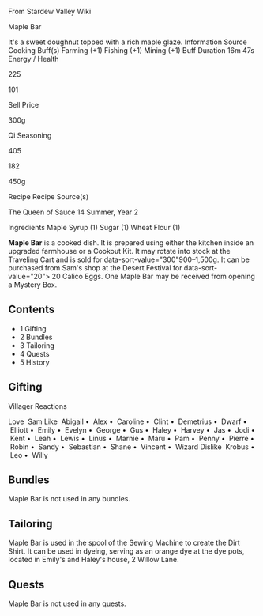 From Stardew Valley Wiki

Maple Bar

It's a sweet doughnut topped with a rich maple glaze. Information Source Cooking Buff(s) Farming (+1) Fishing (+1) Mining (+1) Buff Duration 16m 47s Energy / Health

225

101

Sell Price

300g

Qi Seasoning

405

182

450g

Recipe Recipe Source(s)

The Queen of Sauce 14 Summer, Year 2

Ingredients Maple Syrup (1) Sugar (1) Wheat Flour (1)

**Maple Bar** is a cooked dish. It is prepared using either the kitchen inside an upgraded farmhouse or a Cookout Kit. It may rotate into stock at the Traveling Cart and is sold for data-sort-value="300"900–1,500g. It can be purchased from Sam's shop at the Desert Festival for data-sort-value="20"&gt; 20 Calico Eggs. One Maple Bar may be received from opening a Mystery Box.

## Contents

- 1 Gifting
- 2 Bundles
- 3 Tailoring
- 4 Quests
- 5 History

## Gifting

Villager Reactions

Love  Sam Like  Abigail •  Alex •  Caroline •  Clint •  Demetrius •  Dwarf •  Elliott •  Emily •  Evelyn •  George •  Gus •  Haley •  Harvey •  Jas •  Jodi •  Kent •  Leah •  Lewis •  Linus •  Marnie •  Maru •  Pam •  Penny •  Pierre •  Robin •  Sandy •  Sebastian •  Shane •  Vincent •  Wizard Dislike  Krobus •  Leo •  Willy

## Bundles

Maple Bar is not used in any bundles.

## Tailoring

Maple Bar is used in the spool of the Sewing Machine to create the Dirt Shirt. It can be used in dyeing, serving as an orange dye at the dye pots, located in Emily's and Haley's house, 2 Willow Lane.

## Quests

Maple Bar is not used in any quests.